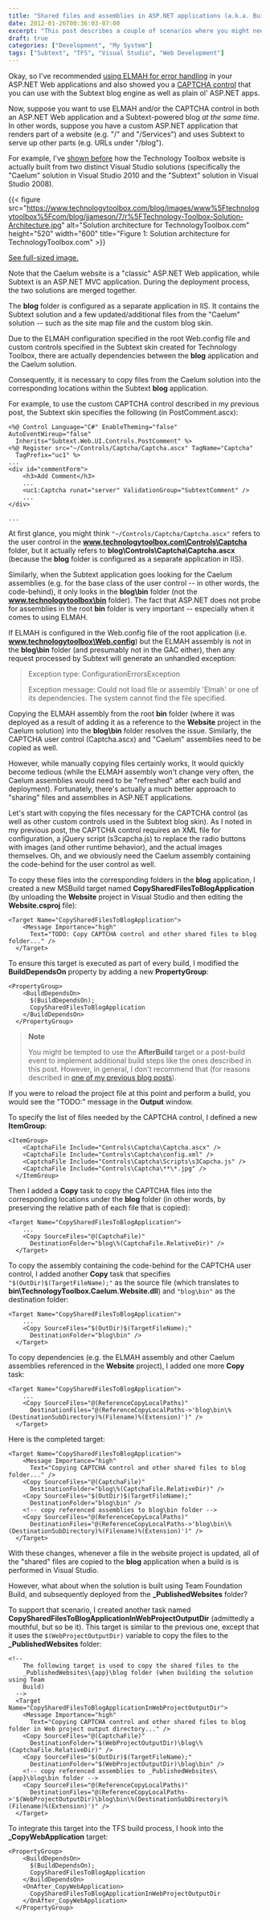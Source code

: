 ```yaml
---
title: "Shared files and assemblies in ASP.NET applications (a.k.a. Building TechnologyToolbox.com, part 17)"
date: 2012-01-26T00:36:03-07:00
excerpt: "This post describes a couple of scenarios where you might need to share files and assemblies within an ASP.NET website, as well as some tricks for making this completely painless (from a development and deployment perspective)."
draft: true
categories: ["Development", "My System"]
tags: ["Subtext", "TFS", "Visual Studio", "Web Development"]
---
```


Okay, so I've recommended
[using ELMAH for error handling](/blog/jjameson/2012/01/22/building-technologytoolbox-com-part-14) in your ASP.NET Web applications and also
showed you a
[CAPTCHA control](/blog/jjameson/2012/01/25/building-technologytoolbox-com-part-16) that you can use with the Subtext blog engine as well as
plain ol' ASP.NET apps.

Now, suppose you want to use ELMAH and/or the CAPTCHA control in both an
ASP.NET Web application and a Subtext-powered blog *at the same time*.
In other words, suppose you have a custom ASP.NET application that renders part
of a website (e.g. "/" and "/Services") and uses Subtext to serve up other parts
(e.g. URLs under "/blog").

For example, I've
[shown before](/blog/jjameson/2011/10/18/introducing-technologytoolbox-com) how the Technology Toolbox website is actually built from two
distinct Visual Studio solutions (specifically the "Caelum" solution in Visual
Studio 2010 and the "Subtext" solution in Visual Studio 2008).

{{< figure
src="https://www.technologytoolbox.com/blog/images/www%5Ftechnologytoolbox%5Fcom/blog/jjameson/7/r%5FTechnology-Toolbox-Solution-Architecture.jpg"
alt="Solution architecture for TechnologyToolbox.com"
height="520" width="600"
title="Figure 1: Solution architecture for TechnologyToolbox.com" >}}

[See full-sized image.](/blog/images/www_technologytoolbox_com/blog/jjameson/7/o_Technology-Toolbox-Solution-Architecture.jpg)

Note that the Caelum website is a "classic" ASP.NET Web application, while
Subtext is an ASP.NET MVC application. During the deployment process, the two
solutions are merged together.

The **blog** folder is configured as a separate application
in IIS. It contains the Subtext solution and a few updated/additional files
from the "Caelum" solution -- such as the site map file and the custom blog
skin.

Due to the ELMAH configuration specified in the root Web.config file and
custom controls specified in the Subtext skin created for Technology Toolbox,
there are actually dependencies between the **blog** application
and the Caelum solution.

Consequently, it is necessary to copy files from the Caelum solution into
the corresponding locations within the Subtext **blog** application.

For example, to use the custom CAPTCHA control described in my previous post,
the Subtext skin specifies the following (in PostComment.ascx):

```
<%@ Control Language="C#" EnableTheming="false" AutoEventWireup="false"
  Inherits="Subtext.Web.UI.Controls.PostComment" %>
<%@ Register src="~/Controls/Captcha/Captcha.ascx" TagName="Captcha"
  TagPrefix="uc1" %>
...
<div id="commentForm">
    <h3>Add Comment</h3>
    ...
    <uc1:Captcha runat="server" ValidationGroup="SubtextComment" />
    ...
</div>
```

```
...
```

At first glance, you might think `"~/Controls/Captcha/Captcha.ascx"`
refers to the user control in the **www.technologytoolbox.com\Controls\Captcha**
folder, but it actually refers to **blog\Controls\Captcha\Captcha.ascx**
(because the **blog** folder is configured as a separate application
in IIS).

Similarly, when the Subtext application goes looking for the Caelum assemblies
(e.g. for the base class of the user control -- in other words, the code-behind),
it only looks in the **blog\bin** folder (not the **www.technologytoolbox\bin**
folder). The fact that ASP.NET does not probe for assemblies in the root
**bin** folder is very important -- especially when it comes to
using ELMAH.

If ELMAH is configured in the Web.config file of the root application (i.e.
**www.technologytoolbox\Web.config**) but the ELMAH assembly is
not in the **blog\bin** folder (and presumably not in the GAC either),
then any request processed by Subtext will generate an unhandled exception:

> Exception type: ConfigurationErrorsException
>
> Exception message: Could not load file or assembly 'Elmah' or one of its
> dependencies. The system cannot find the file specified.

Copying the ELMAH assembly from the root **bin** folder (where
it was deployed as a result of adding it as a reference to the **Website** project in the Caelum solution) into the **blog\bin**
folder resolves the issue. Similarly, the CAPTCHA user control (Captcha.ascx)
and "Caelum" assemblies need to be copied as well.

However, while manually copying files certainly works, It would quickly become
tedious (while the ELMAH assembly won't change very often, the Caelum assemblies
would need to be "refreshed" after each build and deployment). Fortunately,
there's actually a much better approach to "sharing" files and assemblies in
ASP.NET applications.

Let's start with copying the files necessary for the CAPTCHA control (as
well as other custom controls used in the Subtext blog skin). As I noted in
my previous post, the CAPTCHA control requires an XML file for configuration,
a jQuery script (s3capcha.js) to replace the radio buttons with images (and
other runtime behavior), and the actual images themselves. Oh, and we obviously
need the Caelum assembly containing the code-behind for the user control as
well.

To copy these files into the corresponding folders in the **blog** application, I created a new MSBuild target named **CopySharedFilesToBlogApplication**
(by unloading the **Website** project in Visual Studio and then
editing the **Website.csproj** file):

```
<Target Name="CopySharedFilesToBlogApplication">
    <Message Importance="high"
      Text="TODO: Copy CAPTCHA control and other shared files to blog folder..." />
  </Target>
```

To ensure this target is executed as part of every build, I modified the
**BuildDependsOn** property by adding a new **PropertyGroup**:

```
<PropertyGroup>
    <BuildDependsOn>
      $(BuildDependsOn);
      CopySharedFilesToBlogApplication
    </BuildDependsOn>
  </PropertyGroup>
```

> **Note**
>
> You might be tempted to use the **AfterBuild** target or a post-build event to implement additional build steps like the ones described in this post. However, in general, I don't recommend that (for reasons described in [one of my previous blog posts](/blog/jjameson/2008/04/10/a-better-way-to-build-sharepoint-solution-packages-and-cab-files)).

If you were to reload the project file at this point and perform a build,
you would see the "TODO:" message in the **Output** window.

To specify the list of files needed by the CAPTCHA control, I defined a new
**ItemGroup**:

```
<ItemGroup>
    <CaptchaFile Include="Controls\Captcha\Captcha.ascx" />
    <CaptchaFile Include="Controls\Captcha\config.xml" />
    <CaptchaFile Include="Controls\Captcha\Scripts\s3Capcha.js" />
    <CaptchaFile Include="Controls\Captcha\**\*.jpg" />
  </ItemGroup>
```

Then I added a **Copy** task to copy the CAPTCHA files into
the corresponding locations under the **blog** folder (in other
words, by preserving the relative path of each file that is copied):

```
<Target Name="CopySharedFilesToBlogApplication">
    ...
    <Copy SourceFiles="@(CaptchaFile)"
      DestinationFolder="blog\%(CaptchaFile.RelativeDir)" />
  </Target>
```

To copy the assembly containing the code-behind for the CAPTCHA user control,
I added another **Copy** task that specifies `"$(OutDir)$(TargetFileName);"`
as the source file (which translates to **bin\TechnologyToolbox.Caelum.Website.dll**)
and `"blog\bin"` as the destination
folder:

```
<Target Name="CopySharedFilesToBlogApplication">
    ...
    <Copy SourceFiles="$(OutDir)$(TargetFileName);"
      DestinationFolder="blog\bin" />
  </Target>
```

To copy dependencies (e.g. the ELMAH assembly and other Caelum assemblies
referenced in the **Website** project), I added one more
**Copy** task:

```
<Target Name="CopySharedFilesToBlogApplication">
    ...
    <Copy SourceFiles="@(ReferenceCopyLocalPaths)"
      DestinationFiles="@(ReferenceCopyLocalPaths->'blog\bin\%(DestinationSubDirectory)%(Filename)%(Extension)')" />
  </Target>
```

Here is the completed target:

```
<Target Name="CopySharedFilesToBlogApplication">
    <Message Importance="high"
      Text="Copying CAPTCHA control and other shared files to blog folder..." />
    <Copy SourceFiles="@(CaptchaFile)"
      DestinationFolder="blog\%(CaptchaFile.RelativeDir)" />
    <Copy SourceFiles="$(OutDir)$(TargetFileName);"
      DestinationFolder="blog\bin" />
    <!-- copy referenced assemblies to blog\bin folder -->
    <Copy SourceFiles="@(ReferenceCopyLocalPaths)"
      DestinationFiles="@(ReferenceCopyLocalPaths->'blog\bin\%(DestinationSubDirectory)%(Filename)%(Extension)')" />
  </Target>
```

With these changes, whenever a file in the website project is updated, all
of the "shared" files are copied to the **blog** application when
a build is is performed in Visual Studio.

However, what about when the solution is built using Team Foundation Build,
and subsequently deployed from the **\_PublishedWebsites** folder?

To support that scenario, I created another task named **CopySharedFilesToBlogApplicationInWebProjectOutputDir**
(admittedly a mouthful, but so be it). This target is similar to the previous
one, except that it uses the `$(WebProjectOutputDir)`
variable to copy the files to the **\_PublishedWebsites** folder:

```
<!--
    The following target is used to copy the shared files to the
    _PublishedWebsites\{app}\blog folder (when building the solution using Team
    Build)
  -->
  <Target Name="CopySharedFilesToBlogApplicationInWebProjectOutputDir">
    <Message Importance="high"
      Text="Copying CAPTCHA control and other shared files to blog folder in Web project output directory..." />
    <Copy SourceFiles="@(CaptchaFile)"
      DestinationFolder="$(WebProjectOutputDir)\blog\%(CaptchaFile.RelativeDir)" />
    <Copy SourceFiles="$(OutDir)$(TargetFileName);"
      DestinationFolder="$(WebProjectOutputDir)\blog\bin" />
    <!-- copy referenced assemblies to _PublishedWebsites\{app}\blog\bin folder -->
    <Copy SourceFiles="@(ReferenceCopyLocalPaths)"
      DestinationFiles="@(ReferenceCopyLocalPaths->'$(WebProjectOutputDir)\blog\bin\%(DestinationSubDirectory)%(Filename)%(Extension)')" />
  </Target>
```

To integrate this target into the TFS build process, I hook into the
**\_CopyWebApplication** target:

```
<PropertyGroup>
    <BuildDependsOn>
      $(BuildDependsOn);
      CopySharedFilesToBlogApplication
    </BuildDependsOn>
    <OnAfter_CopyWebApplication>
      CopySharedFilesToBlogApplicationInWebProjectOutputDir
    </OnAfter_CopyWebApplication>
  </PropertyGroup>
```

